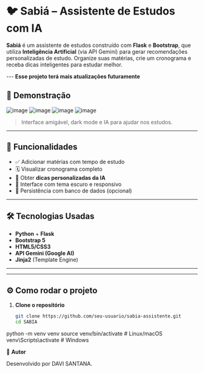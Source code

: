 # 🐦 Sabiá – Assistente de Estudos com IA

**Sabiá** é um assistente de estudos construído com **Flask** e **Bootstrap**, que utiliza **Inteligência Artificial** (via API Gemini) para gerar recomendações personalizadas de estudo. Organize suas matérias, crie um cronograma e receba dicas inteligentes para estudar melhor.

--- **Esse projeto terá mais atualizações futuramente**

## 📸 Demonstração

![image](https://github.com/user-attachments/assets/ab5eafeb-3d37-4497-a68c-f26ced3ebdb3)
![image](https://github.com/user-attachments/assets/713216e5-d6ac-4a53-9435-f6d1a125686b)
![image](https://github.com/user-attachments/assets/60309d0a-3b06-4b97-a2ed-d82d5d84ea9c)
![image](https://github.com/user-attachments/assets/0bdef63a-6929-4b8a-a5de-2208d7baf00f)

> Interface amigável, dark mode e IA para ajudar nos estudos.

---

## 🚀 Funcionalidades

- ✅ Adicionar matérias com tempo de estudo
- 🗓️ Visualizar cronograma completo
- 🤖 Obter **dicas personalizadas da IA**
- 🌙 Interface com tema escuro e responsivo
- 💾 Persistência com banco de dados (opcional)

---

## 🛠️ Tecnologias Usadas

- **Python** + **Flask**
- **Bootstrap 5**
- **HTML5/CSS3**
- **API Gemini (Google AI)**
- **Jinja2** (Template Engine)

---


---

## ⚙️ Como rodar o projeto

1. **Clone o repositório**  
   ```bash
   git clone https://github.com/seu-usuario/sabia-assistente.git
   cd SABIA

python -m venv venv
source venv/bin/activate  # Linux/macOS
venv\Scripts\activate     # Windows



👤 **Autor**

Desenvolvido por DAVI SANTANA.
